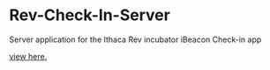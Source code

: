 Rev-Check-In-Server
===================

Server application for the Ithaca Rev incubator iBeacon Check-in app

<a href="http://experiencepush.com/rev/">view here.</a>
